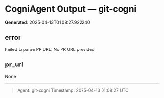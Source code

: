 # CogniAgent Output — git-cogni

**Generated**: 2025-04-13T01:08:27.922240

## error
Failed to parse PR URL: No PR URL provided

## pr_url
None

---
> Agent: git-cogni
> Timestamp: 2025-04-13 01:08:27 UTC